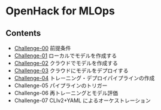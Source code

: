 # OpenHack for MLOps

## Contents

 - [Challenge-00](./Challenge-00.md) 前提条件
 - [Challenge-01](./Challenge-01.md) ローカルでモデルを作成する
 - [Challenge-02](./Challenge-02.md) クラウドでモデルを作成する
 - [Challenge-03](./Challenge-03.md) クラウドにモデルをデプロイする
 - [Challenge-04](./Challenge-04.md) トレーニング・デプロイパイプラインの作成
 - Challenge-05 パイプラインのトリガー
 - Challenge-06 再トレーニングとモデル評価
 - Challenge-07 CLIv2+YAML によるオーケストレーション
